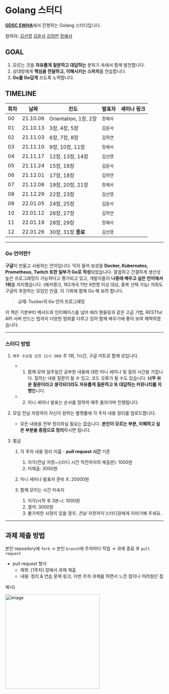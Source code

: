 # Golang 스터디

[**GDSC EWHA**](https://github.com/gdscewha-3rd)에서 진행하는 Golang 스터디입니다.

참여자: [김선영](https://github.com/seondal) [김윤서](https://github.com/ottl-seo) [김하연](https://github.com/haayun) [장예서](https://github.com/yesyeseo)

## GOAL

1. 모르는 것을 **자유롭게 질문하고 대답하는** 분위기 속에서 함께 발전합니다.
2. 상대방에게 **핵심을 전달하고, 이해시키는 스피치**를 연습합니다.
3. **Go를 Go답게** 쓰도록 노력합니다.

## TIMELINE
 
|회차|날짜|진도|발표자|세미나 링크|
|---|---|---|---|---|
|00|21.10.06|Orientation, 1장, 2장|`장예서`| |
|01|21.10.13|3장, 4장, 5장|`김윤서` | |
|02|21.11.03|6장, 7장, 8장|`김하연` | |
|03|21.11.10|9장, 10장, 11장|`장예서` | |
|04|21.11.17|12장, 13장, 14장| `김선영`| |
|05|21.11.24|15장, 16장|`김윤서` | |
|06|21.12.01|17장, 18장|`김하연` | |
|07|21.12.08|19장, 20장, 21장|`장예서` | |
|08|21.12.29|22장, 23장|`김선영` | |
|09|22.01.05|24장, 25장|`김윤서` | |
|10|22.01.12|26장, 27장|`김하연` | |
|11|22.01.19|28장, 29장|`장예서` | |
|12|22.01.26|30장, 31장 **종료**| `김선영` | |

---

### Go 언어란?

**구글**이 만들고 사용하는 언어입니다. 익히 들어 보셨을 **Docker, Kubernates, Prometheus, Twitch 또한 일부가 Go로 작성**되었습니다. 깔끔하고 간결하게 생산성 높은 프로그래밍이 가능하다고 평가되고 있고, 
개발자들이 **나중에 배우고 싶은 언어에서 1위**를 차지했습니다. (해커랭크, 162개국 11만 6천명 이상 대상, 중복 선택 가능)
저희도 구글이 후원하는 모임인 만큼, 이 기회에 함께 Go 해 보려 합니다. 

> **교재: Tucker의 Go 언어 프로그래밍**

이 책은 기본부터 메서드와 인터페이스를 넘어 에러 핸들링과 같은 고급 기법, RESTful API 서버 만드는 법까지 다양한 범위를 다루고 있어 함께 배우기에 좋아 보여 채택하였습니다.

---

### **스터디 방법**

1. `매주 수요일 오전 11시 30분` 주 1회, 1시간, 구글 미트로 함께 모입니다.
   
    - 1. 함께 모여 일주일간 공부한 내용에 대한 미니 세미나 및 질의 시간을 가집니다.
       질의는 내용 질문이 될 수 있고, 코드 오류가 될 수도 있습니다. 
       **너무 쉬운 질문이라고 생각되더라도 자유롭게 질문하고 또 대답하는 커뮤니티를 지향**합니다.

    - 2. 미니 세미나 발표는 순서를 정하여 매주 돌아가며 진행됩니다.
    

2. 모임 전날 자정까지 자신이 원하는 플랫폼에 각 주차 내용 정리를 업로드합니다.
    - 모든 내용을 전부 정리하실 필요는 없습니다. **본인이 모르는 부분, 이해하고 싶은 부분을 중점으로 정리**하시면 됩니다.


3. 벌금

    1. 각 주차 내용 정리 미흡 - **pull request 시간** 기준
        1. 지각(전날 자정~스터디 시간 직전까지의 제출분): 1000원
        2. 미제출: 3000원

    2. 미니 세미나 발표자 준비 X: 20000원

    3. 함께 모이는 시간 미숙지
        1. 지각(시작 후 3분~): 1000원
        2. 결석: 3000원
        3. 불가피한 사정이 있을 경우, *전날 자정까지* 스터디장에게 이야기해 주세요.

---

## 과제 제출 방법

본인 repository에 `fork` → 본인 `branch`에 주차마다 작업 → 과제 종료 후 `pull request`

- pull request 형식 
   - 제목: [1주차] 장예서 과제 제출
   - 내용: 정리 & 연습 문제 링크, 이번 주차 과제를 하면서 느낀 점이나 어려웠던 점

예시)

<img src="https://user-images.githubusercontent.com/69420512/136134843-f43bd2bd-c3f2-4eea-9a96-ea7e022bd40a.png" alt="image" width="300" height="whatever">
